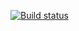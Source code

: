 [![Build status](https://ci.appveyor.com/api/projects/status/3che1owcgvmux48u/branch/master?svg=true)](https://ci.appveyor.com/project/Kmuff/selenide5/branch/master)
